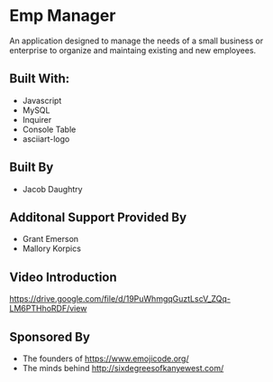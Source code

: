 # Emp Manager

An application designed to manage the needs of a small business or enterprise to organize and maintaing existing and new employees.

## Built With:


* Javascript
* MySQL
* Inquirer
* Console Table
* asciiart-logo

## Built By

* Jacob Daughtry

## Additonal Support Provided By

* Grant Emerson
* Mallory Korpics

## Video Introduction

https://drive.google.com/file/d/19PuWhmgqGuztLscV_ZQq-LM6PTHhoRDF/view

## Sponsored By

* The founders of https://www.emojicode.org/
* The minds behind http://sixdegreesofkanyewest.com/